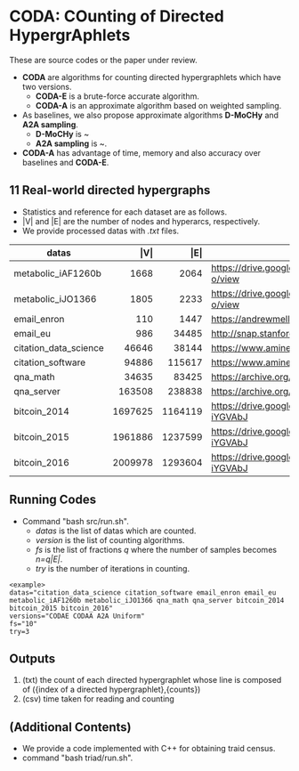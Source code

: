 # CODA: COunting of Directed HypergrAphlets

These are source codes or the paper under review.

- **CODA** are algorithms for counting directed hypergraphlets which have two versions.
  - **CODA-E** is a brute-force accurate algorithm.
  - **CODA-A** is an approximate algorithm based on weighted sampling.
- As baselines, we also propose approximate algorithms **D-MoCHy** and **A2A sampling**.
  - **D-MoCHy** is ~
  - **A2A sampling** is ~.
- **CODA-A** has advantage of time, memory and also accuracy over baselines and **CODA-E**.


## 11 Real-world directed hypergraphs
- Statistics and reference for each dataset are as follows.
- |V| and |E| are the number of nodes and hyperarcs, respectively.
- We provide processed datas with *.txt* files.

|datas | \|V\| | \|E\| | reference |
|---|---:|---:|---|
| metabolic_iAF1260b | 1668 | 2064 |https://drive.google.com/file/d/1z7XwXo5ohTudUTjyS4KfQbqwze24Ry-o/view|
| metabolic_iJO1366 | 1805  | 2233 |https://drive.google.com/file/d/1z7XwXo5ohTudUTjyS4KfQbqwze24Ry-o/view|
| email_enron | 110 | 1447 |https://andrewmellor.co.uk/data/ah-enron|
| email_eu | 986  | 34485 |http://snap.stanford.edu/data/|
|citation_data_science | 46646| 38144 |https://www.aminer.org/citation|
|citation_software | 94886 | 115617 |https://www.aminer.org/citation|
| qna_math | 34635  |  83425 |https://archive.org/details/stackexchange|
| qna_server | 163508  | 238838 |https://archive.org/details/stackexchange|
| bitcoin_2014 | 1697625  | 1164119 |https://drive.google.com/drive/folders/1B2NCxU_T7Sl_tYVaXDn55GY3-iYGVAbJ|
| bitcoin_2015 | 1961886  | 1237599 |https://drive.google.com/drive/folders/1B2NCxU_T7Sl_tYVaXDn55GY3-iYGVAbJ|
| bitcoin_2016 | 2009978  | 1293604 |https://drive.google.com/drive/folders/1B2NCxU_T7Sl_tYVaXDn55GY3-iYGVAbJ|

## Running Codes
- Command "bash src/run.sh".
  - *datas* is the list of datas which are counted.
  - *version* is the list of counting algorithms.
  - *fs* is the list of fractions *q* where the number of samples becomes *n=q|E|*.
  - *try* is the number of iterations in counting. 
```
<example>
datas="citation_data_science citation_software email_enron email_eu metabolic_iAF1260b metabolic_iJO1366 qna_math qna_server bitcoin_2014 bitcoin_2015 bitcoin_2016"
versions="CODAE CODAA A2A Uniform" 
fs="10"
try=3
```


## Outputs
1. (txt) the count of each directed hypergraphlet whose line is composed of ({index of a directed hypergraphlet},{counts})
2. (csv) time taken for reading and counting 


## (Additional Contents)
- We provide a code implemented with C++ for obtaining traid census.
- command "bash triad/run.sh".

